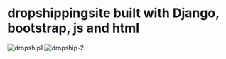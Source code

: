 # dropshippingsite built with Django, bootstrap, js and html
![dropship1](https://user-images.githubusercontent.com/70072644/175962983-687509b5-22ff-444d-9508-9d831cce2210.png)
![dropship-2](https://user-images.githubusercontent.com/70072644/175963497-2dc0613e-6b64-4bbf-b5ea-19141790e44d.png)
